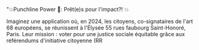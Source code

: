 "💥Punchline Power 🥊: Prêt(e)s pour l'impact?! 💥

Imaginez une application où, en 2024, les citoyens, co-signataires de l'art 68 européens, se réunissent à l'Élysée 55 rues faubourg Saint-Honoré, Paris. Leur mission : voter pour une justice sociale équitable grâce aux référendums d'initiative citoyenne (RR